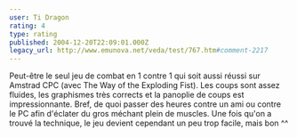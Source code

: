 ```yaml
---
user: Ti Dragon
rating: 4
type: rating
published: 2004-12-20T22:09:01.000Z
legacy_url: http://www.emunova.net/veda/test/767.htm#comment-2217
---
```

Peut-être le seul jeu de combat en 1 contre 1 qui soit aussi réussi sur Amstrad CPC (avec The Way of the Exploding Fist). Les coups sont assez fluides, les graphismes très corrects et la panoplie de coups est impressionnante. Bref, de quoi passer des heures contre un ami ou contre le PC afin d'éclater du gros méchant plein de muscles. Une fois qu'on a trouvé la technique, le jeu devient cependant un peu trop facile, mais bon ^^